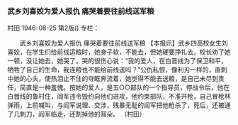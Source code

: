 ### 武乡刘喜姣为爱人报仇  痛哭着要往前线送军粮
村田
1946-08-25
第2版()
专栏：

　　武乡刘喜姣为爱人报仇  痛哭着要往前线送军粮
    【本报讯】武乡四高校女生刘喜姣，在学生们给前线运粮时，她身子软，不能去，但她硬要挣扎去，校长劝了她一顿，没让她去，她哭了，哭的很伤心说：“我的爱人，在白晋线为了保卫和平，牺牲了自己的生命，我连粮也不能给前线送吗？”公仇私恨，像利刃一样的，直刺中她的心头，使热泪止不住的夺眶奔流着，她觉得不能去送粮，是自己未尽到责任，简直是一种羞愧。按她的爱人，是五○○部队的一个指导员，停战令后，他在白晋线的鲁村住，阎军违令毁约向他们进攻，他约束部队，不准开枪，自己冒枪林弹雨，上前喊叫，与阎军说理、交涉，残暴无耻的阎军把他枪杀了，死后，还被通了几刺刀，阎军临走，还割掉他的耳朵。
                                                      （村田）
